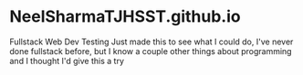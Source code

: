 # NeelSharmaTJHSST.github.io
Fullstack Web Dev Testing
Just made this to see what I could do, I've never done fullstack before, but I know a couple other things about programming and I thought I'd give this a try
